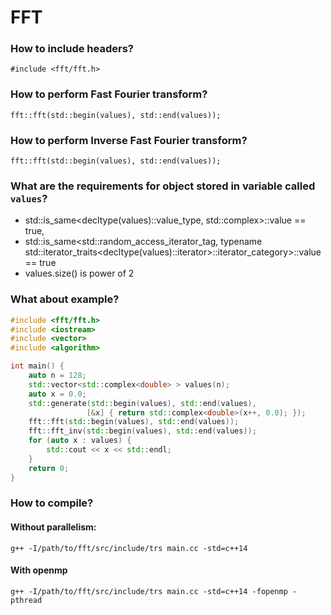 # FFT

### How to include headers?

``` #include <fft/fft.h>  ```

### How to perform Fast Fourier transform?
``` fft::fft(std::begin(values), std::end(values)); ```

### How to perform Inverse Fast Fourier transform?
``` fft::fft(std::begin(values), std::end(values)); ```

### What are the requirements for object stored in variable called `values`?
* std::is_same<decltype(values)::value_type, std::complex<double>>::value == true, 
* std::is_same<std::random_access_iterator_tag,  typename std::iterator_traits<decltype(values)::iterator>::iterator_category>::value == true
* values.size() is power of 2

### What about example?
```cpp
#include <fft/fft.h>
#include <iostream>
#include <vector>
#include <algorithm>

int main() {
    auto n = 128;
    std::vector<std::complex<double> > values(n);
    auto x = 0.0;
    std::generate(std::begin(values), std::end(values),
                 [&x] { return std::complex<double>(x++, 0.0); });
    fft::fft(std::begin(values), std::end(values));
    fft::fft_inv(std::begin(values), std::end(values));
    for (auto x : values) {
        std::cout << x << std::endl;
    } 
    return 0;    
}
```

### How to compile?
#### Without parallelism:
``` g++ -I/path/to/fft/src/include/trs main.cc -std=c++14 ```
#### With openmp
``` g++ -I/path/to/fft/src/include/trs main.cc -std=c++14 -fopenmp -pthread ```

